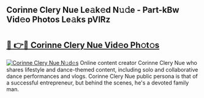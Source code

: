 ## Corinne Clery Nue Le𝚊k𝚎d N𝚞𝚍e - Part-kBw Vid𝚎o Photos Le𝚊ks pVlRz

# <h2><a href="http://fb9t60.evod.top/?m=Corinne+Clery+Nue">🔗 👉🔴 Corinne Clery Nue Vid𝚎o Ph𝚘t𝚘s</a></h2>

[![Corinne Clery Nue N𝚞d𝚎s](https://i.imgur.com/8V9OHl7.gif)](http://fb9t60.evod.top/?m=Corinne+Clery+Nue)
Online content creator Corinne Clery Nue who shares lifestyle and dance-themed content, including solo and collaborative dance performances and vlogs. Corinne Clery Nue public persona is that of a successful entrepreneur, but behind the scenes, he's a devoted family man. 
